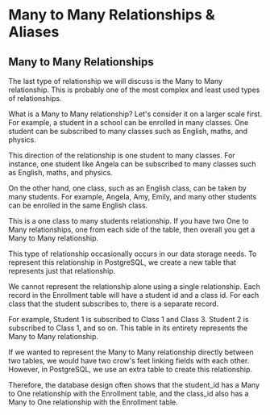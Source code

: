 # Many to Many Relationships & Aliases

## Many to Many Relationships

The last type of relationship we will discuss is the Many to Many relationship. This is probably one of the most complex and least used types of relationships.

What is a Many to Many relationship? Let's consider it on a larger scale first. For example, a student in a school can be enrolled in many classes. One student can be subscribed to many classes such as English, maths, and physics.

This direction of the relationship is one student to many classes. For instance, one student like Angela can be subscribed to many classes such as English, maths, and physics.

On the other hand, one class, such as an English class, can be taken by many students. For example, Angela, Amy, Emily, and many other students can be enrolled in the same English class.

This is a one class to many students relationship. If you have two One to Many relationships, one from each side of the table, then overall you get a Many to Many relationship.

This type of relationship occasionally occurs in our data storage needs. To represent this relationship in PostgreSQL, we create a new table that represents just that relationship.

We cannot represent the relationship alone using a single relationship. Each record in the Enrollment table will have a student id and a class id. For each class that the student subscribes to, there is a separate record.

For example, Student 1 is subscribed to Class 1 and Class 3. Student 2 is subscribed to Class 1, and so on. This table in its entirety represents the Many to Many relationship.

If we wanted to represent the Many to Many relationship directly between two tables, we would have two crow's feet linking fields with each other. However, in PostgreSQL, we use an extra table to create this relationship.

Therefore, the database design often shows that the student_id has a Many to One relationship with the Enrollment table, and the class_id also has a Many to One relationship with the Enrollment table.
